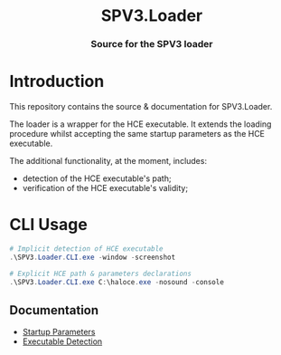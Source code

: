 <html>
    <h1 align="center">
        SPV3.Loader
    </h1>
    <h3 align="center">
        Source for the SPV3 loader
    </h3>
</html>

# Introduction

This repository contains the source & documentation for SPV3.Loader.

The loader is a wrapper for the HCE executable. It extends the loading
procedure whilst accepting the same startup parameters as the HCE
executable.

The additional functionality, at the moment, includes:

- detection of the HCE executable's path;
- verification of the HCE executable's validity;

# CLI Usage

```powershell
# Implicit detection of HCE executable
.\SPV3.Loader.CLI.exe -window -screenshot

# Explicit HCE path & parameters declarations
.\SPV3.Loader.CLI.exe C:\haloce.exe -nosound -console
```

## Documentation

- [Startup Parameters](doc/parameters.md)
- [Executable Detection](doc/detection.md)